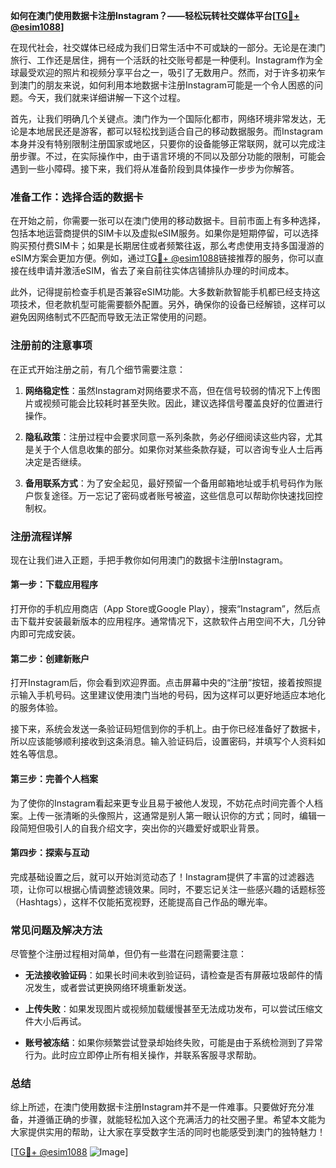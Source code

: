 **如何在澳门使用数据卡注册Instagram？——轻松玩转社交媒体平台[[TG💪+ @esim1088](https://t.me/s/esim1088)]**

在现代社会，社交媒体已经成为我们日常生活中不可或缺的一部分。无论是在澳门旅行、工作还是居住，拥有一个活跃的社交账号都是一种便利。Instagram作为全球最受欢迎的照片和视频分享平台之一，吸引了无数用户。然而，对于许多初来乍到澳门的朋友来说，如何利用本地数据卡注册Instagram可能是一个令人困惑的问题。今天，我们就来详细讲解一下这个过程。

首先，让我们明确几个关键点。澳门作为一个国际化都市，网络环境非常发达，无论是本地居民还是游客，都可以轻松找到适合自己的移动数据服务。而Instagram本身并没有特别限制注册国家或地区，只要你的设备能够正常联网，就可以完成注册步骤。不过，在实际操作中，由于语言环境的不同以及部分功能的限制，可能会遇到一些小障碍。接下来，我们将从准备阶段到具体操作一步步为你解答。

### **准备工作：选择合适的数据卡**
在开始之前，你需要一张可以在澳门使用的移动数据卡。目前市面上有多种选择，包括本地运营商提供的SIM卡以及虚拟eSIM服务。如果你是短期停留，可以选择购买预付费SIM卡；如果是长期居住或者频繁往返，那么考虑使用支持多国漫游的eSIM方案会更加方便。例如，通过[TG💪+ @esim1088](https://t.me/s/esim1088)链接推荐的服务，你可以直接在线申请并激活eSIM，省去了亲自前往实体店铺排队办理的时间成本。

此外，记得提前检查手机是否兼容eSIM功能。大多数新款智能手机都已经支持这项技术，但老款机型可能需要额外配置。另外，确保你的设备已经解锁，这样可以避免因网络制式不匹配而导致无法正常使用的问题。

### **注册前的注意事项**
在正式开始注册之前，有几个细节需要注意：

1. **网络稳定性**：虽然Instagram对网络要求不高，但在信号较弱的情况下上传图片或视频可能会比较耗时甚至失败。因此，建议选择信号覆盖良好的位置进行操作。
   
2. **隐私政策**：注册过程中会要求同意一系列条款，务必仔细阅读这些内容，尤其是关于个人信息收集的部分。如果你对某些条款存疑，可以咨询专业人士后再决定是否继续。

3. **备用联系方式**：为了安全起见，最好预留一个备用邮箱地址或手机号码作为账户恢复途径。万一忘记了密码或者账号被盗，这些信息可以帮助你快速找回控制权。

### **注册流程详解**
现在让我们进入正题，手把手教你如何用澳门的数据卡注册Instagram。

#### **第一步：下载应用程序**
打开你的手机应用商店（App Store或Google Play），搜索“Instagram”，然后点击下载并安装最新版本的应用程序。通常情况下，这款软件占用空间不大，几分钟内即可完成安装。

#### **第二步：创建新账户**
打开Instagram后，你会看到欢迎界面。点击屏幕中央的“注册”按钮，接着按照提示输入手机号码。这里建议使用澳门当地的号码，因为这样可以更好地适应本地化的服务体验。

接下来，系统会发送一条验证码短信到你的手机上。由于你已经准备好了数据卡，所以应该能够顺利接收到这条消息。输入验证码后，设置密码，并填写个人资料如姓名等信息。

#### **第三步：完善个人档案**
为了使你的Instagram看起来更专业且易于被他人发现，不妨花点时间完善个人档案。上传一张清晰的头像照片，这通常是别人第一眼认识你的方式；同时，编辑一段简短但吸引人的自我介绍文字，突出你的兴趣爱好或职业背景。

#### **第四步：探索与互动**
完成基础设置之后，就可以开始浏览动态了！Instagram提供了丰富的过滤器选项，让你可以根据心情调整滤镜效果。同时，不要忘记关注一些感兴趣的话题标签（Hashtags），这样不仅能拓宽视野，还能提高自己作品的曝光率。

### **常见问题及解决方法**
尽管整个注册过程相对简单，但仍有一些潜在问题需要注意：

- **无法接收验证码**：如果长时间未收到验证码，请检查是否有屏蔽垃圾邮件的情况发生，或者尝试更换网络环境重新发送。
  
- **上传失败**：如果发现图片或视频加载缓慢甚至无法成功发布，可以尝试压缩文件大小后再试。

- **账号被冻结**：如果你频繁尝试登录却始终失败，可能是由于系统检测到了异常行为。此时应立即停止所有相关操作，并联系客服寻求帮助。

### **总结**
综上所述，在澳门使用数据卡注册Instagram并不是一件难事。只要做好充分准备，并遵循正确的步骤，就能轻松加入这个充满活力的社交圈子里。希望本文能为大家提供实用的帮助，让大家在享受数字生活的同时也能感受到澳门的独特魅力！

[[TG💪+ @esim1088](https://t.me/s/esim1088) ![Image](https://i.postimg.cc/4NQfJmqS/Snipaste-2025-05-13-00-14-12.png)]